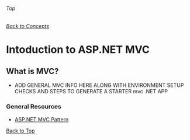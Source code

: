 ###### Top
###### [Back to Concepts](./README.md)

# Intoduction to ASP.NET MVC

## What is MVC?

* ADD GENERAL MVC INFO HERE ALONG WITH ENVIRONMENT SETUP CHECKS AND STEPS TO GENERATE A STARTER mvc .NET APP

### General Resources 
- [ASP.NET MVC Pattern](https://dotnet.microsoft.com/apps/aspnet/mvc)

[Back to Top](#Top)
